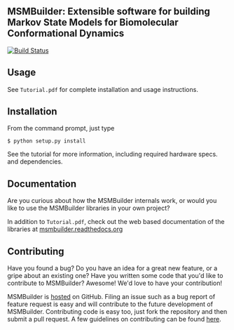 ## MSMBuilder: Extensible software for building Markov State Models for Biomolecular Conformational Dynamics

[![Build Status](https://travis-ci.org/SimTk/msmbuilder.png)](https://travis-ci.org/SimTk/msmbuilder)

Usage
-----
See `Tutorial.pdf` for complete installation and usage instructions.

Installation
------------
From the command prompt, just type

```
$ python setup.py install
```

See the tutorial for more information, including required hardware specs. and dependencies.

Documentation
-----------------------
Are you curious about how the MSMBuilder internals work, or would you like to  use the MSMBuilder libraries in your own project?

In addition to `Tutorial.pdf`, check out the web based documentation of the libraries at [msmbuilder.readthedocs.org](http://msmbuilder.readthedocs.org/en/latest/index.html)

Contributing
------------
Have you found a bug? Do you have an idea for a great new feature, or a gripe about an existing one? Have you written some code that you'd like to contribute to MSMBuilder? Awesome! We'd love to have your contribution! 

MSMBuilder is [hosted](https://github.com/SimTk/msmbuilder) on GitHub. Filing an issue such as a bug report of feature request is easy and will contribute to  the future development of MSMBuilder. Contributing code is easy too, just fork the repository and then submit a pull request. A few guidelines on contributing can be found [here](http://msmbuilder.readthedocs.org/en/latest/developer.html). 


